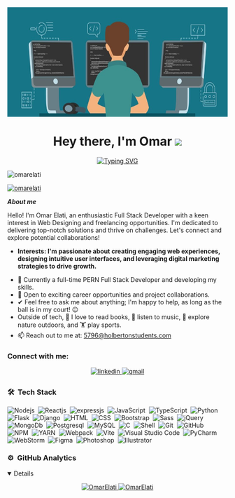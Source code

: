 <img align="center" src="a.jpg" alt="Omar.Elati" height=250 width="100%" />
<h1 align="center">Hey there, I'm Omar <img src="https://media.giphy.com/media/hvRJCLFzcasrR4ia7z/giphy.gif" width="25px"></h1>
<p align="center" ><a href="https://git.io/typing-svg"><img src="https://readme-typing-svg.herokuapp.com?font=Fira+Code&weight=700&pause=1000&center=true&vCenter=true&random=false&width=535&lines=Software+Engineer;Full+Stack+Developer;Freelancer;" alt="Typing SVG" /></a></p>

<p align="left"> <img src="https://komarev.com/ghpvc/?username=omarelati&label=Profile%20views&color=0e75b6&style=flat" alt="omarelati" /> </p>

<p align="left"> <a href="https://github.com/ryo-ma/github-profile-trophy"><img src="https://github-profile-trophy.vercel.app/?username=omarelati&column=9&margin-w=1" alt="omarelati"/></a> </p>

***About me***

Hello! I'm Omar Elati, an enthusiastic Full Stack Developer with a keen interest in Web Designing and freelancing opportunities. I'm dedicated to delivering top-notch solutions and thrive on challenges. Let's connect and explore potential collaborations!
* **Interests: I'm passionate about creating engaging web experiences, designing intuitive user interfaces, and leveraging digital marketing strategies to drive growth.**
- 🌱 Currently a full-time PERN Full Stack Developer and developing my skills.
- 💼 Open to exciting career opportunities and project collaborations.
- ✔ Feel free to ask me about anything; I'm happy to help, as long as the ball is in my court! 😉
- Outside of tech, 📖 I love to read books, 🎵 listen to music, 🌴 explore nature outdoors, and 🏋 play sports.
- 📫 Reach out to me at: [5796@holbertonstudents.com](mailto:5796@holbertonstudents.com)


<h3 align="left">Connect with me:</h3>
<p align="center">
<a href="https://www.linkedin.com/in/omar-ati-b2a3a419a" target="_blank">
<img src=https://img.shields.io/badge/linkedin-%2300acee.svg?color=405DE6&style=for-the-badge&logo=linkedin&logoColor=white alt=linkedin style="margin-bottom: 5px;" />
</a>
<a href="mailto: 5796@holbertonstudents" target="_blank">
<img src=https://img.shields.io/badge/gmail-%2300acee.svg?color=white&style=for-the-badge&logo=gmail alt=gmail style="margin-bottom: 5px;" />
</a>
</p>

### 🛠 &nbsp;Tech Stack
![Nodejs](https://img.shields.io/badge/-Node-05122A?style=flat&logo=node.js)&nbsp;
![Reactjs](https://img.shields.io/badge/-React-05122A?style=flat&logo=react)&nbsp;
![expressjs](https://img.shields.io/badge/-Express-05122A?style=flat&logo=express)&nbsp;
![JavaScript](https://img.shields.io/badge/-JavaScript-05122A?style=flat&logo=javascript)&nbsp;
![TypeScript](https://img.shields.io/badge/-TypeScript-05122A?style=flat&logo=typescript)&nbsp;
![Python](https://img.shields.io/badge/-Python-05122A?style=flat&logo=python)&nbsp;
![Flask](https://img.shields.io/badge/-Flask-05122A?style=flat&logo=flask)&nbsp;
![Django](https://img.shields.io/badge/-Django-05122A?style=flat&logo=django)&nbsp;
![HTML](https://img.shields.io/badge/-HTML-05122A?style=flat&logo=HTML5)&nbsp;
![CSS](https://img.shields.io/badge/-CSS-05122A?style=flat&logo=CSS3&logoColor=1572B6)&nbsp;
![Bootstrap](https://img.shields.io/badge/-Bootstrap-05122A?style=flat&logo=Bootstrap&logoColor=1572B6)&nbsp;
![Sass](https://img.shields.io/badge/-Sass-05122A?style=flat&logo=Sass&logoColor=A8B9CC)&nbsp;
![jQuery](https://img.shields.io/badge/-jQuery-05122A?style=flat&logo=jQuery&logoColor=1572B6)&nbsp;
![MongoDb](https://img.shields.io/badge/-MongoDb-05122A?style=flat&logo=mongodb)&nbsp;
![Postgresql](https://img.shields.io/badge/-Postgresql-05122A?style=flat&logo=postgresql)&nbsp;
![MySQL](https://img.shields.io/badge/-MySQL-05122A?style=flat&logo=mysql&logoColor=fff)&nbsp;
![C](https://img.shields.io/badge/-C-05122A?style=flat&logo=C&logoColor=A8B9CC)&nbsp;
![Shell](https://img.shields.io/badge/-Shell%20Programming-05122A?style=flat)&nbsp;
![Git](https://img.shields.io/badge/-Git-05122A?style=flat&logo=git)&nbsp;
![GitHub](https://img.shields.io/badge/-GitHub-05122A?style=flat&logo=github)&nbsp;
![NPM](https://img.shields.io/badge/-NPM-05122A?style=flat&logo=npm)&nbsp;
![YARN](https://img.shields.io/badge/-Yarn-05122A?style=flat&logo=yarn)&nbsp;
![Webpack](https://img.shields.io/badge/-Webpack-05122A?style=flat&logo=webpack)&nbsp;
![Vite](https://img.shields.io/badge/-Vitejs-05122A?style=flat&logo=vite)&nbsp;
![Visual Studio Code](https://img.shields.io/badge/-Visual%20Studio%20Code-05122A?style=flat&logo=visual-studio-code&logoColor=007ACC)&nbsp;
![PyCharm](https://img.shields.io/badge/-PyCharm-05122A?style=flat&logo=pycharm)&nbsp;
![WebStorm](https://img.shields.io/badge/-WebStorm-05122A?style=flat&logo=webstorm)&nbsp;
![Figma](https://img.shields.io/badge/-Figma-05122A?style=flat&logo=figma)&nbsp;
![Photoshop](https://img.shields.io/badge/-Photoshop-05122A?style=flat&logo=adobe-photoshop)&nbsp;
![Illustrator](https://img.shields.io/badge/-Illustrator-05122A?style=flat&logo=adobe-illustrator)&nbsp;

### ⚙️ &nbsp;GitHub Analytics

<details open> 
<!-- <summary><h2>📊 GitHub Stats:</h2></summary> -->

<p align="center" >

<a href="https://github.com/OmarElati">

  <img height="180em" src="https://github-readme-stats.vercel.app/api/top-langs?username=OmarElati&theme=city_lights&hide_border=false&show_icons=true&locale=en&layout=compact" alt="OmarElati" />
  <img height="180em" src="https://github-readme-stats.vercel.app/api?username=OmarElati&theme=city_lights&show_icons=true" alt="OmarElati" />

</a>
</p>
</details>

